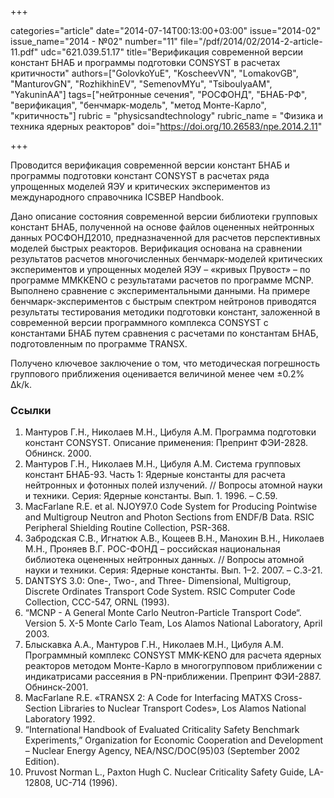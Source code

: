 +++

categories="article"
date="2014-07-14T00:13:00+03:00"
issue="2014-02"
issue_name="2014 - №02"
number="11"
file="/pdf/2014/02/2014-2-article-11.pdf"
udc="621.039.51.17"
title="Верификация современной версии констант БНАБ и программы подготовки CONSYST в расчетах критичности"
authors=["GolovkoYuE", "KoscheevVN", "LomakovGB", "ManturovGN", "RozhikhinEV", "SemenovMYu", "TsiboulyaAM", "YakuninAA"]
tags=["нейтронные сечения", "РОСФОНД", "БНАБ-РФ", "верификация", "бенчмарк-модель", "метод Монте-Карло", "критичность"]
rubric = "physicsandtechnology"
rubric_name = "Физика и техника ядерных реакторов"
doi="https://doi.org/10.26583/npe.2014.2.11"

+++

Проводится верификация современной версии констант БНАБ и программы подготовки констант CONSYST в расчетах ряда упрощенных моделей ЯЭУ и критических экспериментов из международного справочника ICSBEP Handbook.

Дано описание состояния современной версии библиотеки групповых констант БНАБ, полученной на основе файлов оцененных нейтронных данных РОСФОНД2010, предназначенной для расчетов перспективных моделей быстрых реакторов. Верификация основана на сравнении результатов расчетов многочисленных бенчмарк-моделей критических экспериментов и упрощенных моделей ЯЭУ – «кривых Прувост» – по программе MMKKENO с результатами расчетов по программе MCNP. Выполнено сравнение с экспериментальными данными. На примере бенчмарк-экспериментов с быстрым спектром нейтронов приводятся результаты тестирования методики подготовки констант, заложенной в современной версии программного комплекса CONSYST с константами БНАБ путем сравнения с расчетами по константам БНАБ, подготовленным по программе TRANSX.

Получено ключевое заключение о том, что методическая погрешность группового приближения оценивается величиной менее чем ±0.2% Δk/k.

### Ссылки

1. Мантуров Г.Н., Николаев М.Н., Цибуля А.М. Программа подготовки констант CONSYST. Описание применения: Препринт ФЭИ-2828. Обнинск. 2000.
2. Мантуров Г.Н., Николаев М.Н., Цибуля А.М. Система групповых констант БНАБ-93. Часть 1: Ядерные константы для расчета нейтронных и фотонных полей излучений. // Вопросы атомной науки и техники. Серия: Ядерные константы. Вып. 1. 1996. – С.59.
3. MacFarlane R.E. et al. NJOY97.0 Code System for Producing Pointwise and Multigroup Neutron and Photon Sections from ENDF/B Data. RSIC Peripheral Shielding Routine Collection, PSR-368.
4. Забродская С.В., Игнатюк А.В., Кощеев В.Н., Манохин В.Н., Николаев М.Н., Проняев В.Г. РОС-ФОНД – российская национальная библиотека оцененных нейтронных данных. // Вопросы атомной науки и техники. Серия: Ядерные константы. Вып. 1–2. 2007. – С.3-21.
5. DANTSYS 3.0: One-, Two-, and Three- Dimensional, Multigroup, Discrete Ordinates Transport Code System. RSIC Computer Code Collection, CCC-547, ORNL (1993).
6. “MCNP - A General Monte Carlo Neutron-Particle Transport Code“. Version 5. X-5 Monte Carlo Team, Los Alamos National Laboratory, April 2003.
7. Блыскавка А.А., Мантуров Г.Н., Николаев М.Н., Цибуля А.М. Программный комплекс CONSYST MMK-KENO для расчета ядерных реакторов методом Монте-Карло в многогрупповом приближении с индикатрисами рассеяния в PN-приближении. Препринт ФЭИ-2887. Обнинск-2001.
8. MacFarlane R.E. «TRANSX 2: A Code for Interfacing MATXS Cross-Section Libraries to Nuclear Transport Codes», Los Alamos National Laboratory 1992.
9. “International Handbook of Evaluated Criticality Safety Benchmark Experiments,” Organization for Economic Cooperation and Development – Nuclear Energy Agency, NEA/NSC/DOC(95)03 (September 2002 Edition).
10. Pruvost Norman L., Paxton Hugh C. Nuclear Criticality Safety Guide, LA-12808, UC-714 (1996).